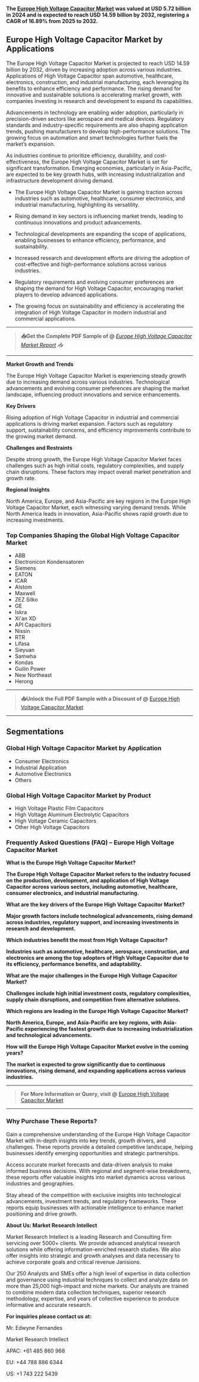 <p><strong>The <a href="https://www.marketresearchintellect.com/download-sample/?rid=284306&amp;utm_source=Pulse-April-Europe&amp;utm_medium=852">Europe High Voltage Capacitor Market</a> was valued at USD 5.72 billion in 2024 and is expected to reach USD 14.59 billion by 2032, registering a CAGR of 16.89% from 2025 to 2032.</strong></p><h2>Europe High Voltage Capacitor Market by Applications&nbsp;</h2><p><p>The Europe High Voltage Capacitor Market is projected to reach USD 14.59 billion by 2032, driven by increasing adoption across various industries. Applications of High Voltage Capacitor span automotive, healthcare, electronics, construction, and industrial manufacturing, each leveraging its benefits to enhance efficiency and performance. The rising demand for innovative and sustainable solutions is accelerating market growth, with companies investing in research and development to expand its capabilities.</p><p>Advancements in technology are enabling wider adoption, particularly in precision-driven sectors like aerospace and medical devices. Regulatory standards and industry-specific requirements are also shaping application trends, pushing manufacturers to develop high-performance solutions. The growing focus on automation and smart technologies further fuels the market&rsquo;s expansion.</p><p>As industries continue to prioritize efficiency, durability, and cost-effectiveness, the Europe High Voltage Capacitor Market is set for significant transformation. Emerging economies, particularly in Asia-Pacific, are expected to be key growth hubs, with increasing industrialization and infrastructure development driving demand.</p></p><ul><li><p>The Europe High Voltage Capacitor Market is gaining traction across industries such as automotive, healthcare, consumer electronics, and industrial manufacturing, highlighting its versatility.</p></li><li><p>Rising demand in key sectors is influencing market trends, leading to continuous innovations and product advancements.</p></li><li><p>Technological developments are expanding the scope of applications, enabling businesses to enhance efficiency, performance, and sustainability.</p></li><li><p>Increased research and development efforts are driving the adoption of cost-effective and high-performance solutions across various industries.</p></li><li><p>Regulatory requirements and evolving consumer preferences are shaping the demand for High Voltage Capacitor, encouraging market players to develop advanced applications.</p></li><li><p>The growing focus on sustainability and efficiency is accelerating the integration of High Voltage Capacitor in modern industrial and commercial applications.</p></li></ul><hr /><blockquote><p><strong><span class="font-[700]">📥Get the Complete PDF Sample of @ </span></strong><em><span class="font-[700]"><a href="https://www.marketresearchintellect.com/download-sample/?rid=284306&amp;utm_source=Pulse-April-Europe&amp;utm_medium=852" target="_blank" data-tracking-control-name="article-ssr-frontend-pulse_little-text-block" data-tracking-will-navigate="" data-test-link="">Europe High Voltage Capacitor Market Report</a>&nbsp;📥</span></em></p></blockquote><hr /><p class="" data-start="77" data-end="360"><strong data-start="77" data-end="105">Market Growth and Trends</strong></p><p class="" data-start="77" data-end="360">The Europe High Voltage Capacitor Market is experiencing steady growth due to increasing demand across various industries. Technological advancements and evolving consumer preferences are shaping the market landscape, influencing product innovations and service enhancements.</p><p class="" data-start="362" data-end="606"><strong data-start="362" data-end="377">Key Drivers</strong></p><p class="" data-start="362" data-end="606">Rising adoption of High Voltage Capacitor in industrial and commercial applications is driving market expansion. Factors such as regulatory support, sustainability concerns, and efficiency improvements contribute to the growing market demand.</p><p class="" data-start="608" data-end="849"><strong data-start="608" data-end="637">Challenges and Restraints</strong></p><p class="" data-start="608" data-end="849">Despite strong growth, the Europe High Voltage Capacitor Market faces challenges such as high initial costs, regulatory complexities, and supply chain disruptions. These factors may impact overall market penetration and growth rate.</p><p class="" data-start="851" data-end="1095"><strong data-start="851" data-end="872">Regional Insights</strong></p><p class="" data-start="851" data-end="1095">North America, Europe, and Asia-Pacific are key regions in the Europe High Voltage Capacitor Market, each witnessing varying demand trends. While North America leads in innovation, Asia-Pacific shows rapid growth due to increasing investments.</p><p><h3>Top Companies Shaping the Global High Voltage Capacitor Market </h3><ul><li>ABB</li><li>Electronicon Kondensatoren</li><li>Siemens</li><li>EATON</li><li>ICAR</li><li>Alstom</li><li>Maxwell</li><li>ZEZ Silko</li><li>GE</li><li>Iskra</li><li>Xi'an XD</li><li>API Capacitors</li><li>Nissin</li><li>RTR</li><li>Lifasa</li><li>Sieyuan</li><li>Samwha</li><li>Kondas</li><li>Guilin Power</li><li>New Northeast</li><li>Herong</li></ul></p><hr /><blockquote><p><strong>📥Unlock the Full PDF Sample with a Discount of @</strong> <a href="https://www.marketresearchintellect.com/ask-for-discount/?rid=284306&amp;utm_source=Pulse-April-Europe&amp;utm_medium=852">Europe High Voltage Capacitor Market</a></p></blockquote><hr /><p><h2>Segmentations</h2><h3>Global High Voltage Capacitor Market by Application</h3><ul><li>Consumer Electronics</li><li>Industrial Application</li><li>Automotive Electronics</li><li>Others</li></ul><h3>Global High Voltage Capacitor Market by Product</h3><ul><li>High Voltage Plastic Film Capacitors</li><li>High Voltage Aluminum Electrolytic Capacitors</li><li>High Voltage Ceramic Capacitors</li><li>Other High Voltage Capacitors</li></ul></p><h3><strong>Frequently Asked Questions (FAQ) &ndash; Europe High Voltage Capacitor Market</strong></h3><p><strong>What is the Europe High Voltage Capacitor Market?</strong></p><p><strong>The Europe High Voltage Capacitor Market refers to the industry focused on the production, development, and application of High Voltage Capacitor across various sectors, including automotive, healthcare, consumer electronics, and industrial manufacturing.</strong></p><p><strong>What are the key drivers of the Europe High Voltage Capacitor Market?</strong></p><p><strong>Major growth factors include technological advancements, rising demand across industries, regulatory support, and increasing investments in research and development.</strong></p><p><strong>Which industries benefit the most from High Voltage Capacitor?</strong></p><p><strong>Industries such as automotive, healthcare, aerospace, construction, and electronics are among the top adopters of High Voltage Capacitor due to its efficiency, performance benefits, and adaptability.</strong></p><p><strong>What are the major challenges in the Europe High Voltage Capacitor Market?</strong></p><p><strong>Challenges include high initial investment costs, regulatory complexities, supply chain disruptions, and competition from alternative solutions.</strong></p><p><strong>Which regions are leading in the Europe High Voltage Capacitor Market?</strong></p><p><strong>North America, Europe, and Asia-Pacific are key regions, with Asia-Pacific experiencing the fastest growth due to increasing industrialization and technological advancements.</strong></p><p><strong>How will the Europe High Voltage Capacitor Market evolve in the coming years?</strong></p><p><strong>The market is expected to grow significantly due to continuous innovations, rising demand, and expanding applications across various industries.</strong></p><hr /><blockquote><p><span class="font-[700]"><strong>For More Information or Query, visit&nbsp;@</strong>&nbsp;</span><span class="font-[700]"><a href="https://www.marketresearchintellect.com/product/global-high-voltage-capacitor-market-size-and-forecast/?utm_source=Linkedin&utm_medium=852" target="_blank" data-tracking-control-name="article-ssr-frontend-pulse_little-text-block" data-tracking-will-navigate="" data-test-link="">Europe High Voltage Capacitor Market</a></span></p></blockquote><hr /><h3><strong data-start="0" data-end="31">Why Purchase These Reports?</strong></h3><p class="" data-start="35" data-end="297">Gain a comprehensive understanding of the Europe High Voltage Capacitor Market with in-depth insights into key trends, growth drivers, and challenges. These reports provide a detailed competitive landscape, helping businesses identify emerging opportunities and strategic partnerships.</p><p class="" data-start="299" data-end="540">Access accurate market forecasts and data-driven analysis to make informed business decisions. With regional and segment-wise breakdowns, these reports offer valuable insights into market dynamics across various industries and geographies.</p><p class="" data-start="542" data-end="784">Stay ahead of the competition with exclusive insights into technological advancements, investment trends, and regulatory frameworks. These reports equip businesses with actionable intelligence to enhance market positioning and drive growth.</p><p><strong><span class="font-[700]">About Us: Market Research Intellect</span></strong></p><p><span class="">Market Research Intellect is a leading Research and Consulting firm servicing over 5000+ clients. We provide advanced analytical research solutions while offering information-enriched research studies.&nbsp;</span>We also offer insights into strategic and growth analyses and data necessary to achieve corporate goals and critical revenue Janisions.</p><p><span class="">Our 250 Analysts and SMEs offer a high level of expertise in data collection and governance using industrial techniques to collect and analyze data on more than 25,000 high-impact and niche markets. Our analysts are trained to combine modern data collection techniques, superior research methodology, expertise, and years of collective experience to produce informative and accurate research.</span></p><p><strong>For inquiries please contact us at:</strong></p><p>Mr. Edwyne Fernandes</p><p>Market Research Intellect</p><p>APAC: +61 485 860 968</p><p>EU: +44 788 886 6344</p><p>US: +1 743 222 5439</p>